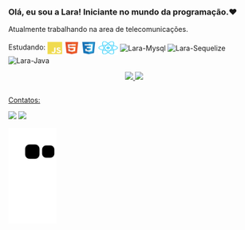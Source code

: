 ### Olá, eu sou a Lara! Iniciante no mundo da programação.❤️

Atualmente trabalhando na area de telecomunicações.

Estudando: <img align="center" alt="Lara-Js" height="25" width="30" src="https://raw.githubusercontent.com/devicons/devicon/master/icons/javascript/javascript-plain.svg">
<img align="center" alt="Lara-HTML" height="25" width="30" src="https://raw.githubusercontent.com/devicons/devicon/master/icons/html5/html5-original.svg">
<img align="center" alt="Lara-CSS" height="25" width="30" src="https://raw.githubusercontent.com/devicons/devicon/master/icons/css3/css3-original.svg">
<img align="center" alt="Lara-React" height="30" width="40" src="https://raw.githubusercontent.com/devicons/devicon/master/icons/react/react-original.svg">
<img align="center" alt="Lara-Mysql" height="70" width="80" src="https://cdn.jsdelivr.net/gh/devicons/devicon/icons/mysql/mysql-original-wordmark.svg">
<img align="center" alt="Lara-Sequelize" height="100" width="110" src="https://cdn.jsdelivr.net/gh/devicons/devicon/icons/sequelize/sequelize-plain-wordmark.svg">
<img align="center" alt="Lara-Java" height="50" width="60" src="https://cdn.jsdelivr.net/gh/devicons/devicon/icons/java/java-original.svg">
          

 <div align="center"><a href="https://github.com/LaraSampaio20">
  <img height="150em" src="https://github-readme-stats.vercel.app/api?username=LaraSampaio20&show_icons=true&theme=dracula&include_all_commits=true&count_private=true"/>
  <img height="150em" src="https://github-readme-stats.vercel.app/api/top-langs/?username=LaraSampaio20&layout=compact&langs_count=7&theme=dracula"/>
</div>
  
  ##
   Contatos:
  
  <div>
  <a href="https://www.linkedin.com/in/larasampaio/" target="_blank"><img src="https://img.shields.io/badge/-LinkedIn-%230077B5?style=for-the-badge&logo=linkedin&logoColor=white" target="_blank"></a>
 <a href="mailto:larasampaio2394@gmail.com"><img src="https://img.shields.io/badge/Gmail-D14836?style=for-the-badge&logo=gmail&logoColor=white" target="_blank"></a>
    
  ![Snake animation](https://github.com/LaraSampaio20/LaraSampaio20/blob/output/github-contribution-grid-snake.svg)
    
  </div>
